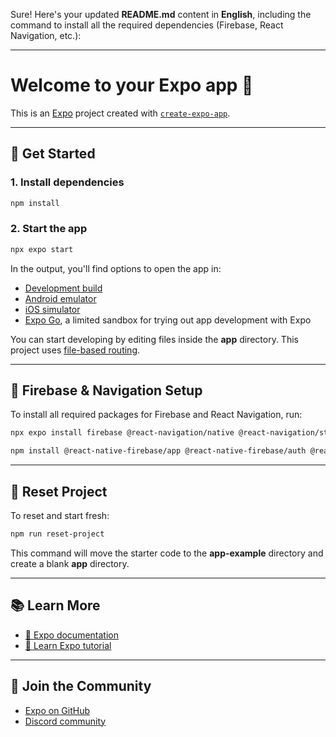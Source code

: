 Sure! Here's your updated **README.md** content in **English**, including the command to install all the required dependencies (Firebase, React Navigation, etc.):

---

# Welcome to your Expo app 👋

This is an [Expo](https://expo.dev) project created with [`create-expo-app`](https://www.npmjs.com/package/create-expo-app).

---

## 🚀 Get Started

### 1. Install dependencies

```bash
npm install
```

### 2. Start the app

```bash
npx expo start
```

In the output, you'll find options to open the app in:

- [Development build](https://docs.expo.dev/develop/development-builds/introduction/)
- [Android emulator](https://docs.expo.dev/workflow/android-studio-emulator/)
- [iOS simulator](https://docs.expo.dev/workflow/ios-simulator/)
- [Expo Go](https://expo.dev/go), a limited sandbox for trying out app development with Expo

You can start developing by editing files inside the **app** directory. This project uses [file-based routing](https://docs.expo.dev/router/introduction).

---

## 🔧 Firebase & Navigation Setup

To install all required packages for Firebase and React Navigation, run:

```bash
npx expo install firebase @react-navigation/native @react-navigation/stack react-native-gesture-handler react-native-screens react-native-safe-area-context

npm install @react-native-firebase/app @react-native-firebase/auth @react-native-firebase/firestore
```

---

## 🧼 Reset Project

To reset and start fresh:

```bash
npm run reset-project
```

This command will move the starter code to the **app-example** directory and create a blank **app** directory.

---

## 📚 Learn More

- [📖 Expo documentation](https://docs.expo.dev/)
- [🚀 Learn Expo tutorial](https://docs.expo.dev/tutorial/introduction/)

---

## 🤝 Join the Community

- [Expo on GitHub](https://github.com/expo/expo)
- [Discord community](https://chat.expo.dev)
